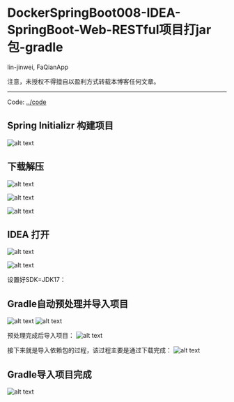 # DockerSpringBoot008-IDEA-SpringBoot-Web-RESTful项目打jar包-gradle

lin-jinwei, FaQianApp

注意，未授权不得擅自以盈利方式转载本博客任何文章。

---

Code: [../code](../code)

## Spring Initializr 构建项目

![alt text](image-147.png)

## 下载解压

![alt text](image-148.png)

![alt text](image-149.png)

![alt text](image-150.png)

## IDEA 打开

![alt text](image-151.png)

![alt text](image-152.png)

设置好SDK=JDK17：


## Gradle自动预处理并导入项目
![alt text](image-153.png)
![alt text](image-154.png)

预处理完成后导入项目：
![alt text](image-155.png)

接下来就是导入依赖包的过程，该过程主要是通过下载完成：
![alt text](image-156.png)

## Gradle导入项目完成
![alt text](image-157.png)